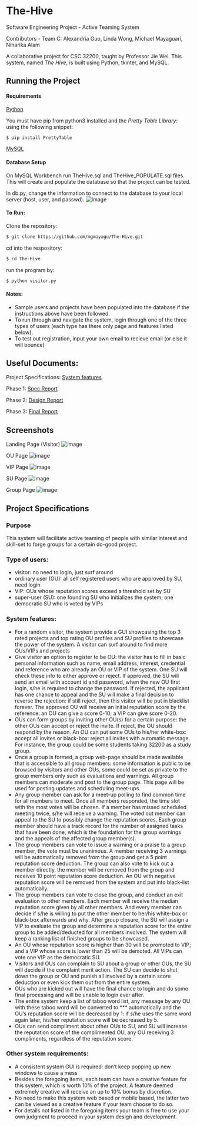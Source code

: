 # The-Hive
Software Engineering Project - Active Teaming System

Contributors - Team C: Alexandria Guo, Linda Wong, Michael Mayaguari, Niharika Alam

A collaborative project for CSC 32200, taught by Professor Jie Wei. This system, named *The Hive*, is built using Python, tkinter, and MySQL.

## Running the Project
#### Requirements
[Python](https://www.python.org/downloads/)

You must have pip from python3 installed and the *Pretty Table Library:* using the following snippet:
```bash
$ pip install PrettyTable
```
[MySQL](https://dev.mysql.com/downloads/)

#### Database Setup
On MySQL Workbench run TheHive.sql and TheHive_POPULATE.sql files. This will create and populate the database so that the project can be tested.

In db.py, change the information to connect to the database to your local server (host, user, and passwd).
![image](https://user-images.githubusercontent.com/44476083/81892560-67023200-9579-11ea-8763-2f9c209dc3ea.png)

#### To Run:
Clone the repository:

```bash
$ git clone https://github.com/mgmayagu/The-Hive.git
```

cd into the respository:
```bash
$ cd The-Hive
```

run the program by:
```bash
$ python visitor.py
```
#### Notes:
* Sample users and projects have been populated into the database if the instructions above have been followed. 
* To run through and navigate the system, login through one of the three types of users (each type has there only page and features listed below).
* To test out registration, input your own email to recieve email (or else it will bounce)

## Useful Documents:
Project Specifications: [System features](http://www-cs.engr.ccny.cuny.edu/~csjie/322/s20/spec_s20.docx)

Phase 1: [Spec Report](https://github.com/mgmayagu/The-Hive/blob/master/Reports/Spec%20Report%20-%20Team%20C.pdf)

Phase 2: [Design Report](https://github.com/mgmayagu/The-Hive/blob/master/Reports/Spec%20Report%20-%20Team%20C.pdf)

Phase 3: [Final Report](https://github.com/mgmayagu/The-Hive/blob/master/Reports/Final%20Report%20-%20Team%20C.pdf)

## Screenshots
Landing Page (Visitor)
![image](https://user-images.githubusercontent.com/44476083/81894818-c1ea5800-957e-11ea-95bf-fb85222d505e.png)

OU Page
![image](https://user-images.githubusercontent.com/44476083/81895236-cb27f480-957f-11ea-9d75-9c090cd07417.png)

VIP Page
![image](https://user-images.githubusercontent.com/44476083/81895408-1c37e880-9580-11ea-8f6c-9e863acd46e0.png)

SU Page
![image](https://user-images.githubusercontent.com/44476083/81895477-412c5b80-9580-11ea-9374-110a167ef333.png)

Group Page
![image](https://user-images.githubusercontent.com/44476083/81895745-fe1eb800-9580-11ea-8d9d-3f3b3f2c4cf2.png)

## Project Specifications
### Purpose

This system will facilitate active teaming of people with similar interest and skill-set to forge groups for a certain do-good project.

### Type of users:
*	visitor: no need to login, just surf around
*	ordinary user (OU): all self registered users who are approved by SU, need login
*	VIP: OUs whose reputation scores exceed a threshold set by SU
*	super-user (SU): one founding SU who initializes the system; one democratic SU who is voted by VIPs

### System features:
*	For a random visitor, the system provide a GUI showcasing the top 3 rated projects and top rating OU profiles and SU profiles to showcase the power of the system. A visitor can surf around to find more OUs/VIPs and projects 
*	Give visitor an option to register to be OU: the visitor has to fill in basic personal information such as name, email address, interest, credential and reference who are already an OU or VIP of the system. One SU will check these info to either approve or reject. If approved, the SU will send an email with account id and password, when the new OU first login, s/he is required to change the password. If rejected, the applicant has one chance to appeal and the SU will make a final decision to reverse the rejection: if still reject, then this visitor will be put in blacklist forever. The approved OU will receive an initial reputation score by the reference: an OU can give a score 0-10; a VIP can give score 0-20.
*	OUs can form groups by inviting other OU(s) for a certain purpose: the other OUs can accept or reject the invite. If reject, the OU should respond by the reason. An OU can put some OUs to his/her white-box: accept all invites or black-box: reject all invites with automatic message. For instance, the group could be some students taking 32200 as a study group. 
*	Once a group is formed, a group web-page should be made available that is accessible to all group members: some information is public to be browsed by visitors and other OUs, some could be set as private to the group members only such as evaluations and warnings. All group members can moderate and post to the group page. This page will be used for posting updates and scheduling meet-ups.
*	Any group member can ask for a meet-up polling to find common time for all members to meet. Once all members responded, the time slot with the most votes will be chosen. If a member has missed scheduled meeting twice, s/he will receive a warning. The voted out member can appeal to the SU to possibly change the reputation scores. Each group member should have a track record for the number of assigned tasks that have been done, which is the foundation for the group warnings and the appeals of the affected group member(s).
*	The group members can vote to issue a warning or a praise to a group member, the vote must be unanimous. A member receiving 3 warnings will be automatically removed from the group and get a 5 point reputation score deduction. The group can also vote to kick out a member directly, the member will be removed from the group and receives 10 point reputation score deduction. An OU with negative reputation score will be removed from the system and put into black-list automatically.
*	The group members can vote to close the group, and conduct an exit evaluation to other members. Each member will receive the median reputation score given by all other members. And every member can decide if s/he is willing to put the other member to her/his white-box or black-box afterwards and why. After group closure, the SU will assign a VIP to evaluate the group and determine a reputation score for the entire group to be added/deducted for all members involved. The system will keep a ranking list of finished groups to be showcased.
*	An OU whose reputation score is higher than 30 will be promoted to VIP; and a VIP whose score is lower than 25 will be demoted. All VIPs can vote one VIP as the democratic SU. 
*	Visitors and OUs can complain to SU about a group or other OUs, the SU will decide if the complaint merit action. The SU can decide to shut down the group or OU and punish all involved by a certain score deduction or even kick them out from the entire system.
*	OUs who are kicked out will have the final chance to login and do some final processing and will be unable to login ever after.
*	The entire system keep a list of taboo word list, any message by any OU with these taboo word will be converted to *** automatically and the OU’s reputation score will be decreased by 1: if s/he uses the same word again later, his/her reputation score will be decreased by 5.
*	OUs can send compliment about other OUs to SU, and SU will increase the reputation score of the complimented OU, any OU receiving 3 compliments, regardless of the reputation score.

### Other system requirements:
*	A consistent system GUI is required: don’t keep popping up new windows to cause a mess
*	Besides the foregoing items, each team can have a creative feature for this system, which is worth 10% of the project. A feature deemed extremely creative will receive an up to 10% bonus by discretion.
*	No need to make this system web based or mobile based, the latter two can be viewed as a creative feature if your team choose to do so.
*	For details not listed in the foregoing items your team is free to use your own judgment to proceed in your system design and development.
